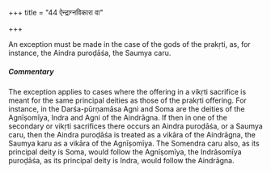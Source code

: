 +++
title = "44 ऐन्द्राग्नविकारा वा"

+++

An exception must be made in the case of the gods of the prakṛti, as, for instance, the Aindra puroḍāśa, the Saumya caru.

#####  Commentary

The exception applies to cases where the offering in a vikṛti sacrifice is meant for the same principal deities as those of the prakṛti offering. For instance, in the Darśa-pūrṇamāsa Agni and Soma are the deities of the Agnīṣomīya, Indra and Agni of the Aindrāgna. If then in one of the secondary or vikṛti sacrifices there occurs an Aindra puroḍāśa, or a Saumya caru, then the Aindra puroḍāśa is treated as a vikāra of the Aindrāgna, the Saumya karu as a vikāra of the Agnīṣomīya. The Somendra caru also, as its principal deity is Soma, would follow the Agnīṣomīya, the Indrāsomīya puroḍāśa, as its principal deity is Indra, would follow the Aindrāgna.
